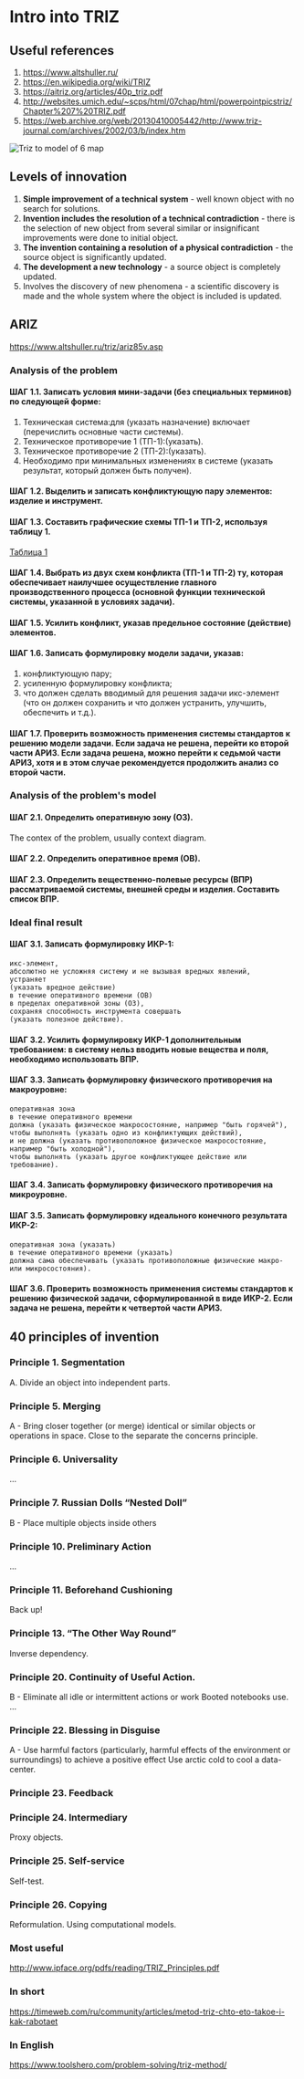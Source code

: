 # Intro into TRIZ

## Useful references 
1. https://www.altshuller.ru/
1. https://en.wikipedia.org/wiki/TRIZ
1. https://aitriz.org/articles/40p_triz.pdf
1. http://websites.umich.edu/~scps/html/07chap/html/powerpointpicstriz/Chapter%207%20TRIZ.pdf
2. https://web.archive.org/web/20130410005442/http://www.triz-journal.com/archives/2002/03/b/index.htm

![Triz to model of 6 map](TRIZ_model_6_mapping.png)

## Levels of innovation 

1. **Simple improvement of a technical system** - well known object with no search for solutions.
1. **Invention includes the resolution of a technical contradiction** - there is the selection of new object from several similar or insignificant improvements were done to initial object.
1. **The invention containing a resolution of a physical contradiction** - the source object is significantly updated.
1. **The development a new technology** - a source object is completely updated.
1. Involves the discovery of new phenomena - a scientific discovery is made and the whole system where the object is included is updated.


## ARIZ
https://www.altshuller.ru/triz/ariz85v.asp

### Analysis of the problem
#### ШАГ 1.1. Записать условия мини-задачи (без специальных терминов) по следующей форме: 

1. Техническая система:для (указать назначение) включает (перечислить основные части системы).
1. Техническое противоречие 1 (ТП-1):(указать).
1. Техническое противоречие 2 (ТП-2):(указать).
1. Необходимо при минимальных изменениях в системе (указать результат, который должен быть получен).

#### ШАГ 1.2. Выделить и записать конфликтующую пару элементов: изделие и инструмент.

#### ШАГ 1.3. Составить графические схемы ТП-1 и ТП-2, используя таблицу 1.

[Таблица 1](https://www.altshuller.ru/triz/ariz85v-t1.asp)


#### ШАГ 1.4. Выбрать из двух схем конфликта (ТП-1 и ТП-2) ту, которая обеспечивает наилучшее осуществление главного производственного процесса (основной функции технической системы, указанной в условиях задачи).

#### ШАГ 1.5. Усилить конфликт, указав предельное состояние (действие) элементов.

#### ШАГ 1.6. Записать формулировку модели задачи, указав:

1. конфликтующую пару; 
1. усиленную формулировку конфликта; 
1. что должен сделать вводимый для решения задачи икс-элемент (что он должен сохранить и что должен устранить, улучшить, обеспечить и т.д.).


#### ШАГ 1.7. Проверить возможность применения системы стандартов к решению модели задачи. Если задача не решена, перейти ко второй части АРИЗ. Если задача решена, можно перейти к седьмой части АРИЗ, хотя и в этом случае рекомендуется продолжить анализ со второй части.

### Analysis of the problem's model

#### ШАГ 2.1. Определить оперативную зону (ОЗ). 

The contex of the problem, usually context diagram.

#### ШАГ 2.2. Определить оперативное время (ОВ).

#### ШАГ 2.3. Определить вещественно-полевые ресурсы (ВПР) рассматриваемой системы, внешней среды и изделия. Составить список ВПР.


### Ideal final result

#### ШАГ 3.1. Записать формулировку ИКР-1: 

```
икс-элемент, 
абсолютно не усложняя систему и не вызывая вредных явлений, 
устраняет 
(указать вредное действие) 
в течение оперативного времени (ОВ) 
в пределах оперативной зоны (ОЗ), 
сохраняя способность инструмента совершать 
(указать полезное действие).
```

#### ШАГ 3.2. Усилить формулировку ИКР-1 дополнительным требованием: в систему нельз вводить новые вещества и поля, необходимо использовать ВПР.

#### ШАГ 3.3. Записать формулировку физического противоречия на макроуровне: 

```
оперативная зона 
в течение оперативного времени
должна (указать физическое макросостояние, например "быть горячей"), 
чтобы выполнять (указать одно из конфликтующих действий), 
и не должна (указать противоположное физическое макросостояние, например "быть холодной"), 
чтобы выполнять (указать другое конфликтующее действие или требование).

```

#### ШАГ 3.4. Записать формулировку физического противоречия на микроуровне.

#### ШАГ 3.5. Записать формулировку идеального конечного результата ИКР-2: 

```
оперативная зона (указать) 
в течение оперативного времени (указать) 
должна сама обеспечивать (указать противоположные физические макро- или микросостояния).
```

#### ШАГ 3.6. Проверить возможность применения системы стандартов к решению физической задачи, сформулированной в виде ИКР-2. Если задача не решена, перейти к четвертой части АРИЗ.



## 40 principles of invention

### Principle 1. Segmentation 

A. Divide an object into independent parts.

### Principle 5. Merging

A - Bring closer together (or merge) identical or similar objects or
operations in space.
Close to the separate the concerns principle.

### Principle 6. Universality

...

### Principle 7. Russian Dolls “Nested Doll”

B - Place multiple objects inside others

### Principle 10. Preliminary Action

...

### Principle 11. Beforehand Cushioning

Back up!


### Principle 13. “The Other Way Round”

Inverse dependency.




### Principle 20. Continuity of Useful Action.

B - Eliminate all idle or intermittent actions or work
Booted notebooks use.
...

### Principle 22. Blessing in Disguise

A - Use harmful factors (particularly, harmful effects of the
environment or surroundings) to achieve a positive effect
Use arctic cold to cool a data-center.

### Principle 23. Feedback


### Principle 24. Intermediary

Proxy objects.

### Principle 25. Self-service

Self-test. 

### Principle 26. Copying

Reformulation.
Using computational models.


### Most useful
http://www.ipface.org/pdfs/reading/TRIZ_Principles.pdf

### In short 
https://timeweb.com/ru/community/articles/metod-triz-chto-eto-takoe-i-kak-rabotaet

### In English
https://www.toolshero.com/problem-solving/triz-method/
